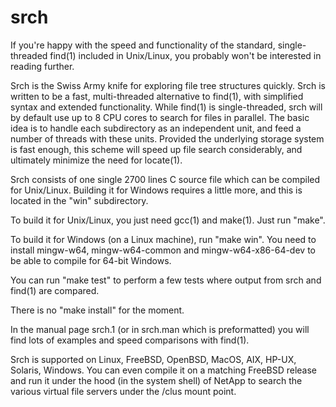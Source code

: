 # srch

If you're happy with the speed and functionality of the standard, single-threaded find(1) included in Unix/Linux, you probably won't be interested in reading further.

Srch is the Swiss Army knife for exploring file tree structures quickly. Srch is written to be a fast, multi-threaded alternative to find(1), with simplified syntax and extended functionality.  While  find(1)  is  single-threaded, srch will by default use up to 8 CPU cores to search for files in parallel.  The basic idea is to handle each subdirectory as an independent unit, and feed a number of threads with these units.  Provided the underlying storage system is fast enough, this scheme will speed up file search considerably, and ultimately minimize the need for locate(1).

Srch consists of one single 2700 lines C source file which can be compiled for Unix/Linux.  Building it for Windows requires a little more, and this is located in the "win" subdirectory.

To build it for Unix/Linux, you just need gcc(1) and make(1).  Just run "make".

To build it for Windows (on a Linux machine), run "make win".  You need to install mingw-w64, mingw-w64-common and mingw-w64-x86-64-dev to be able to compile for 64-bit Windows.

You can run "make test" to perform a few tests where output from srch and find(1) are compared.

There is no "make install" for the moment.

In the manual page srch.1 (or in srch.man which is preformatted) you will find lots of examples and speed comparisons with find(1).

Srch is supported on Linux, FreeBSD, OpenBSD, MacOS, AIX, HP-UX, Solaris, Windows.  You can even compile it on a matching FreeBSD release and run it under the hood (in the system shell) of NetApp to search the various virtual file servers under the /clus mount point.
